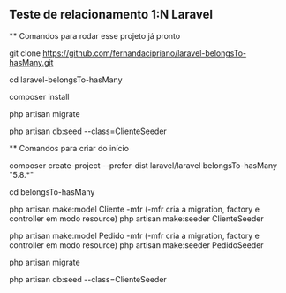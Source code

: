## Teste de relacionamento 1:N Laravel 

** Comandos para rodar esse projeto já pronto

git clone https://github.com/fernandacipriano/laravel-belongsTo-hasMany.git

cd laravel-belongsTo-hasMany

composer install

php artisan migrate

php artisan db:seed --class=ClienteSeeder


** Comandos para criar do início

composer create-project --prefer-dist laravel/laravel belongsTo-hasMany "5.8.*"

cd belongsTo-hasMany

php artisan make:model Cliente -mfr (-mfr cria a migration, factory e controller em modo resource)
php artisan make:seeder ClienteSeeder

php artisan make:model Pedido -mfr (-mfr cria a migration, factory e controller em modo resource)
php artisan make:seeder PedidoSeeder

php artisan migrate

php artisan db:seed --class=ClienteSeeder

